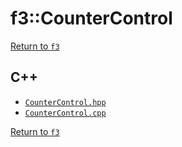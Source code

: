 # f3::CounterControl

[Return to `f3`](/docs/f3.md)

## C++

- [`CounterControl.hpp`](/c++/include/CounterControl.hpp)
- [`CounterControl.cpp`](/c++/source/CounterControl.cpp)

[Return to `f3`](/docs/f3.md)
